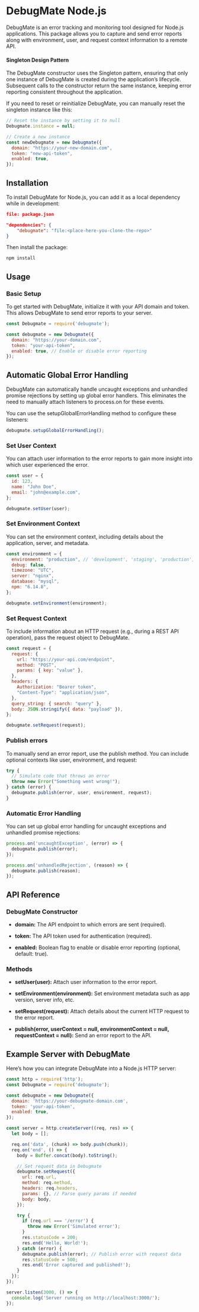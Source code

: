 # DebugMate Node.js

DebugMate is an error tracking and monitoring tool designed for Node.js applications. This package allows you to capture and send error reports along with environment, user, and request context information to a remote API.

#### Singleton Design Pattern

The DebugMate constructor uses the Singleton pattern, ensuring that only one instance of DebugMate is created during the application’s lifecycle. Subsequent calls to the constructor return the same instance, keeping error reporting consistent throughout the application.

If you need to reset or reinitialize DebugMate, you can manually reset the singleton instance like this:

```js
// Reset the instance by setting it to null
Debugmate.instance = null;

// Create a new instance
const newDebugmate = new Debugmate({
  domain: "https://your-new-domain.com",
  token: "new-api-token",
  enabled: true,
});
```

## Installation


To install DebugMate for Node.js, you can add it as a local dependency while in development:
```json
file: package.json

"dependencies": {
    "debugmate": "file:<place-here-you-clone-the-repo>"
}
```

Then install the package:
```bash
npm install
```
## Usage
### Basic Setup
To get started with DebugMate, initialize it with your API domain and token. This allows DebugMate to send error reports to your server.

```js
const Debugmate = require('debugmate');

const debugmate = new Debugmate({
  domain: "https://your-domain.com",
  token: "your-api-token",
  enabled: true, // Enable or disable error reporting
});
```

## Automatic Global Error Handling
DebugMate can automatically handle uncaught exceptions and unhandled promise rejections by setting up global error handlers. This eliminates the need to manually attach listeners to process.on for these events.

You can use the setupGlobalErrorHandling method to configure these listeners:

```js
debugmate.setupGlobalErrorHandling();
```

### Set User Context
You can attach user information to the error reports to gain more insight into which user experienced the error.

```js
const user = {
  id: 123,
  name: "John Doe",
  email: "john@example.com",
};

debugmate.setUser(user);
```

### Set Environment Context
You can set the environment context, including details about the application, server, and metadata.

```js
const environment = {
  environment: "production", // 'development', 'staging', 'production', etc.
  debug: false,
  timezone: "UTC",
  server: "nginx",
  database: "mysql",
  npm: "6.14.8",
};

debugmate.setEnvironment(environment);
```

### Set Request Context
To include information about an HTTP request (e.g., during a REST API operation), pass the request object to DebugMate.

```js
const request = {
  request: {
    url: "https://your-api.com/endpoint",
    method: "POST",
    params: { key: "value" },
  },
  headers: {
    Authorization: "Bearer token",
    "Content-Type": "application/json",
  },
  query_string: { search: "query" },
  body: JSON.stringify({ data: "payload" }),
};

debugmate.setRequest(request);
```

### Publish errors
To manually send an error report, use the publish method. You can include optional contexts like user, environment, and request:
```js
try {
  // Simulate code that throws an error
  throw new Error("Something went wrong!");
} catch (error) {
  debugmate.publish(error, user, environment, request);
}
```

### Automatic Error Handling
You can set up global error handling for uncaught exceptions and unhandled promise rejections:

```js
process.on('uncaughtException', (error) => {
  debugmate.publish(error);
});

process.on('unhandledRejection', (reason) => {
  debugmate.publish(reason);
});
```


## API Reference

### DebugMate Constructor

- **domain:** The API endpoint to which errors are sent (required).

- **token:** The API token used for authentication (required).

- **enabled:** Boolean flag to enable or disable error reporting (optional, default: true).

### Methods

- **setUser(user):** Attach user information to the error report.

- **setEnvironment(environment):** Set environment metadata such as app version, server info, etc.

- **setRequest(request):** Attach details about the current HTTP request to the error report.

- **publish(error, userContext = null, environmentContext = null, requestContext = null):** Send an error report to the API.


## Example Server with DebugMate
Here’s how you can integrate DebugMate into a Node.js HTTP server:

```js
const http = require('http');
const Debugmate = require('debugmate');

const debugmate = new Debugmate({
  domain: 'https://your-debugmate-domain.com',
  token: 'your-api-token',
  enabled: true,
});

const server = http.createServer((req, res) => {
  let body = [];

  req.on('data', (chunk) => body.push(chunk));
  req.on('end', () => {
    body = Buffer.concat(body).toString();

    // Set request data in Debugmate
    debugmate.setRequest({
      url: req.url,
      method: req.method,
      headers: req.headers,
      params: {}, // Parse query params if needed
      body: body,
    });

    try {
      if (req.url === '/error') {
        throw new Error('Simulated error');
      }
      res.statusCode = 200;
      res.end('Hello, World!');
    } catch (error) {
      debugmate.publish(error); // Publish error with request data
      res.statusCode = 500;
      res.end('Error captured and published!');
    }
  });
});

server.listen(3000, () => {
  console.log('Server running on http://localhost:3000/');
});
```
